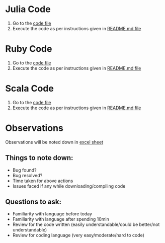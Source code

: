# Julia Code
1. Go to the [code file](https://github.com/bhoomi2807/NCSU_CSC-510_SE_HW2_GROUP-4/tree/master/Julia/GameOfLife.jl)
2. Execute the code as per instructions given in [README.md file](https://github.com/bhoomi2807/NCSU_CSC-510_SE_HW2_GROUP-4/tree/master/Julia/README.md)

# Ruby Code
1. Go to the [code file](https://github.com/bhoomi2807/NCSU_CSC-510_SE_HW2_GROUP-4/tree/master/Ruby/GameOfLife.rb)
2. Execute the code as per instructions given in [README.md file](https://github.com/bhoomi2807/NCSU_CSC-510_SE_HW2_GROUP-4/tree/master/Ruby/README.md)

# Scala Code
1. Go to the [code file](https://github.com/bhoomi2807/NCSU_CSC-510_SE_HW2_GROUP-4/tree/master/Scala/GameOfLife.scala)
2. Execute the code as per instructions given in [README.md file](https://github.com/bhoomi2807/NCSU_CSC-510_SE_HW2_GROUP-4/tree/master/Scala/README.md)


# Observations
Observations will be noted down in [excel sheet](https://docs.google.com/spreadsheets/d/1XVk4bel4FRgaBLAVkANSc_PNqDgqohV34YU27R-FB1M/edit#gid=0)
## Things to note down:
  - Bug found?
  - Bug resolved?
  - Time taken for above actions
  - Issues faced if any while downloading/compiling code
## Questions to ask:
  - Familiarity with language before today
  - Familiarity with language after spending 10min
  - Review for the code written (easily understandable/could be better/not understandable)
  - Review for coding language (very easy/moderate/hard to code)

